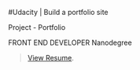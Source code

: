 #Udacity | Build a portfolio site

Project - Portfolio

FRONT END DEVELOPER Nanodegree 

> [View Resume](https://nedelcos.github.io/Project---Build-a-portfolio-site/).
